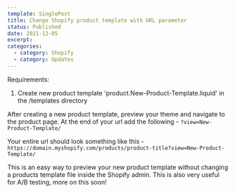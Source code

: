 ```yaml
---
template: SinglePost
title: Change Shopify product template with URL parameter
status: Published
date: 2021-12-05
excerpt: 
categories:
  - category: Shopify
  - category: Updates
---
```


Requirements: 
1. Create new product template 'product.New-Product-Template.liquid' in the /templates directory

After creating a new product template, preview your theme and navigate to the product page. At the end of your url add the following - ```?view=New-Product-Template/```

Your entire url should look something like this - ```https://domain.myshopify.com/products/product-title?view=New-Product-Template/```

This is an easy way to preview your new product template without changing a products template file inside the Shopify admin. This is also very useful for A/B testing, more on this soon!